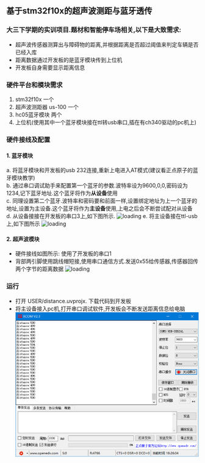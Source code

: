## 基于stm32f10x的超声波测距与蓝牙透传

### 大三下学期的实训项目.题材和智能停车场相关,以下是大致需求:  
+ 超声波传感器测算出与障碍物的距离,并根据距离是否超过阈值来判定车辆是否已经入库
+ 距离数据通过开发板的是蓝牙模块传到上位机
+ 开发板自身需要显示距离信息

### 硬件平台和模块需求
1. stm32f10x 一个
2. 超声波测距器 us-100 一个
3. hc05蓝牙模块 两个
4. 上位机(使用其中一个蓝牙模块接在ttl转usb串口,插在有ch340驱动的pc机上)

### 硬件接线及配置

#### 1. 蓝牙模块
a. 将蓝牙模块和开发板的usb 232连接,重新上电进入AT模式(建议看正点原子的蓝牙模块教学)  
b. 通过串口调试助手来配置第一个蓝牙的参数.波特率设为9600,0,0,密码设为1234,记下蓝牙地址.这个蓝牙将作为**从设备**使用  
c. 同理设置第二个蓝牙.波特率和密码要和前面一样,设置绑定地址为上一个蓝牙的地址,设置为主设备.这个蓝牙将作为**主设备**使用,上电之后会不断尝试配对从设备  
d. 从设备接接在开发板的串口3上,如下图所示.
![loading](doc/doc2.jpg)
e. 将主设备接在ttl-usb上,如下图所示
![loading](doc/doc3.jpg)

#### 2. 超声波模块
+ 硬件接线如图所示: 使用了开发板的串口1
+ 背部两引脚使用跳线帽短接,使用串口通信方式.发送0x55给传感器,传感器回传两个字节的距离数据
![loading](doc/doc1.jpg)


### 运行
+ 打开 USER/distance.uvprojx. 下载代码到开发板
+ 将主设备接入pc机,打开串口调试软件,开发板会不断发送距离信息给电脑
![loading](doc/doc4.png)
